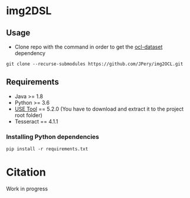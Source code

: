 # img2DSL

## Usage

- Clone repo with the command in order to get the [ocl-dataset](https://github.com/tue-mdse/ocl-dataset) dependency

``
git clone --recurse-submodules https://github.com/JPery/img2OCL.git
``


## Requirements

- Java >= 1.8
- Python >= 3.6
- [USE Tool](https://sourceforge.net/projects/useocl/) == 5.2.0 (You have to download and extract it to the project root folder)
- Tesseract == 4.1.1


### Installing Python dependencies

``
pip install -r requirements.txt
``

# Citation

Work in progress